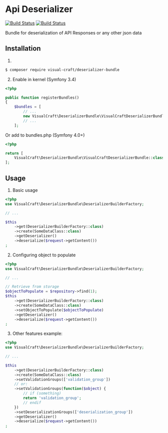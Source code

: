 Api Deserializer
================
[![Build Status](https://travis-ci.org/Visual-Craft/deserializer-bundle.svg?branch=master)](https://travis-ci.org/Visual-Craft/deserializer-bundle)
[![Build Status](https://codecov.io/gh/Visual-Craft/deserializer-bundle/branch/master/graph/badge.svg)](https://codecov.io/gh/Visual-Craft/deserializer-bundle/branch/master/graph/badge.svg)

Bundle for deserialization of API Responses or any other json data

Installation
------------
1)
```bash
$ composer require visual-craft/deserializer-bundle

```
2) Enable in kernel (Symfony 3.4)
```php
<?php

public function registerBundles()
{
    $bundles = [
        // ...
        new VisualCraft\DeserializerBundle\VisualCraftDeserializerBundle(),
        // ...
    ];
```
Or add to bundles.php (Symfony 4.0+)
```php
<?php

return [
    VisualCraft\DeserializerBundle\VisualCraftDeserializerBundle::class => ['all' => true],
];

```

Usage
-----

1) Basic usage
```php
<?php
use VisualCraft\DeserializerBundle\DeserializerBuilderFactory;

// ...

$this
    ->get(DeserializerBuilderFactory::class)
    ->create(SomeDataClass::class)
    ->getDeserializer()
    ->deserialize($request->getContent())
;
```

2) Configuring object to populate
```php
<?php
use VisualCraft\DeserializerBundle\DeserializerBuilderFactory;

// ...

// Retrieve from storage
$objectToPopulate = $repository->find(1);
$this
    ->get(DeserializerBuilderFactory::class)
    ->create(SomeDataClass::class)
    ->setObjectToPopulate($objectToPopulate)
    ->getDeserializer()
    ->deserialize($request->getContent())
;
```

3) Other features example:
```php
<?php
use VisualCraft\DeserializerBundle\DeserializerBuilderFactory;

// ...

$this
    ->get(DeserializerBuilderFactory::class)
    ->create(SomeDataClass::class)
    ->setValidationGroups(['validation_group'])
    // or:
    ->setValidationGroups(function($object) {
        // if (something)
        return 'validation_group';
        // endif
    })
    ->setDeserializationGroups(['deserialization_group'])
    ->getDeserializer()
    ->deserialize($request->getContent())
;
```

